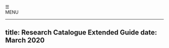 <div id="menuButton" onclick="openNav()"><div id="menuSymbol">&#9776; </div><span id="menuName">MENU</span></div>
<!--
    this has to be added manually to the finished HTML
  <meta name="viewport" content="width=device-width, initial-scale=1.0">
-->

---
title: Research Catalogue Extended Guide
date: March 2020
---

<!--[pdf version](RC-extended-guide.pdf "pdf extended guide pdf version")  -->



<script>

// this is a little script for the navigation

window.onload = function ( ) {
	var dynamicMenu = function( ) {
		let isMenuOpen = false;

		let toggleNav = function ( ) { 
			isMenuOpen = !isMenuOpen;

			let TOC = document.getElementById('TOC');
		    TOC.classList.toggle('showMenu');
		    
		    let menuSymbol = document.getElementById('menuSymbol');
			menuSymbol.innerHTML = isMenuOpen ? '&times;' : '&#9776;';

			// because of scrolling issue on mobile devices, body is best hidden if menu is open:
		    document.getElementById('body-text').classList.toggle('navIsOpen');
		}

		let makeLinksCloseNav = function ( ) { // links should close the navigation
			let links = document.getElementById('TOC').getElementsByTagName('A');
			for (let i = 0;i<links.length;i++) {
				links[i].onclick = function ( ) { 
				    document.getElementById('body-text').style.display = 'default';
					toggleNav( );
		 		};
			}
		}

	    document.getElementById('menuButton').onclick = function ( ) { 
			toggleNav( );
		};

		makeLinksCloseNav( );
	}

	dynamicMenu( );
}

</script>
<div id="body-text">
